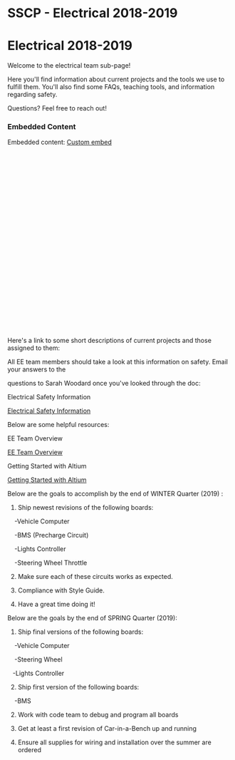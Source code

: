 # SSCP - Electrical 2018-2019

# Electrical 2018-2019

Welcome to the electrical team sub-page! 

Here you'll find information about current projects and the tools we use to fulfill them. You'll also find some FAQs, teaching tools, and information regarding safety.

Questions? Feel free to reach out!

### Embedded Content

Embedded content: [Custom embed]()

<iframe width="100%" height="400" src="" frameborder="0"></iframe>

Here's a link to some short descriptions of current projects and those assigned to them:

<GOOGLE DRIVE LINK HERE>

All EE team members should take a look at this information on safety. Email your answers to the

questions to Sarah Woodard once you've looked through the doc:

Electrical Safety Information

[Electrical Safety Information](https://drive.google.com/a/stanford.edu/file/d/1LcWZaeTjVISdEWNt9_OMduti3uXOMrJk/view?usp=sharing)

Below are some helpful resources:

EE Team Overview

[EE Team Overview](https://docs.google.com/a/stanford.edu/presentation/d/1n_u0H_NjtZ7iARxk2cWkdw_Zz5VwWp1BOcLZ-_N37I4/edit?usp=sharing)

Getting Started with Altium

[Getting Started with Altium](/home/sscp-2012-2013/electrical-2012-2013/electrical-fundamentals/getting-started-with-altium)

Below are the goals to accomplish by the end of WINTER Quarter (2019) :

1) Ship newest revisions of the following boards:

    -Vehicle Computer

    -BMS (Precharge Circuit)

    -Lights Controller

    -Steering Wheel Throttle

2) Make sure each of these circuits works as expected. 

3) Compliance with Style Guide.

4) Have a great time doing it!

Below are the goals by the end of SPRING Quarter (2019):

1) Ship final versions of the following boards:

    -Vehicle Computer

    -Steering Wheel

   -Lights Controller

2) Ship first version of the following boards:

    -BMS

2) Work with code team to debug and program all boards

3) Get at least a first revision of Car-in-a-Bench up and running

4) Ensure all supplies for wiring and installation over the summer are ordered

